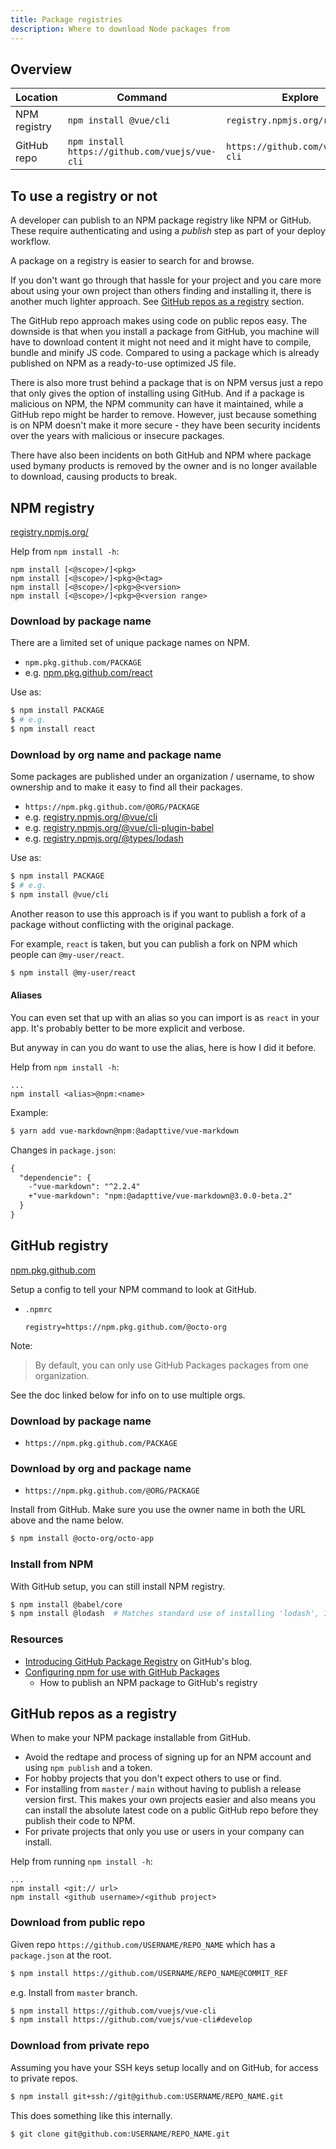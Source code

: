 ```yaml
---
title: Package registries
description: Where to download Node packages from
---
```



## Overview


Location | Command | Explore | Download URL
--- | --- | --- | ---
NPM registry |  `npm install @vue/cli` |  `registry.npmjs.org/react` | `npm.pkg.github.com/@vue/cli`
GitHub repo | `npm install https://github.com/vuejs/vue-cli` | `https://github.com/vuejs/vue-cli` | n/a


## To use a registry or not

A developer can publish to an NPM package registry like NPM or GitHub. These require authenticating and using a _publish_ step as part of your deploy workflow.

A package on a registry is easier to search for and browse.

If you don't want go through that hassle for your project and you care more about using your own project than others finding and installing it, there is another much lighter approach. See [GitHub repos as a registry](#github-repos-as-a-registry) section. 

The GitHub repo approach makes using code on public repos easy. The downside is that when you install a package from GitHub, you machine will have to download content it might not need and it might have to compile, bundle and minify JS code. Compared to using a package which is already published on NPM as a ready-to-use optimized JS file.

There is also more trust behind a package that is on NPM versus just a repo that only gives the option of installing using GitHub. And if a package is malicious on NPM, the NPM community can have it maintained, while a GitHub repo might be harder to remove. However, just because something is on NPM doesn't make it more secure - they have been security incidents over the years with malicious or insecure packages.

There have also been incidents on both GitHub and NPM where package used bymany products is removed by the owner and is no longer available to download, causing products to break.


## NPM registry

[registry.npmjs.org/](https://registry.npmjs.org/)

Help from `npm install -h`:

```
npm install [<@scope>/]<pkg>
npm install [<@scope>/]<pkg>@<tag>
npm install [<@scope>/]<pkg>@<version>
npm install [<@scope>/]<pkg>@<version range>
```

### Download by package name

There are a limited set of unique package names on NPM.

- `npm.pkg.github.com/PACKAGE`
- e.g. [npm.pkg.github.com/react](https://npm.pkg.github.com/react)

Use as:

```sh
$ npm install PACKAGE
$ # e.g.
$ npm install react
```

### Download by org name and package name

Some packages are published under an organization / username, to show ownership and to make it easy to find all their packages.

- `https://npm.pkg.github.com/@ORG/PACKAGE`
- e.g. [registry.npmjs.org/@vue/cli](https://registry.npmjs.org/@vue/cli)
- e.g. [registry.npmjs.org/@vue/cli-plugin-babel](https://registry.npmjs.org/@vue/cli-plugin-babel)
- e.g. [registry.npmjs.org/@types/lodash](https://registry.npmjs.org/@types/lodash)

Use as:

```sh
$ npm install PACKAGE
$ # e.g.
$ npm install @vue/cli
```

Another reason to use this approach is if you want to publish a fork of a package without conflicting with the original package.

For example, `react` is taken, but you can publish a fork on NPM which people can `@my-user/react`.

```sh
$ npm install @my-user/react
```

#### Aliases

You can even set that up with an alias so you can import is as `react` in your app. It's probably better to be more explicit and verbose.

But anyway in can you do want to use the alias, here is how I did it before.

Help from `npm install -h`:

```
...
npm install <alias>@npm:<name>
```

Example:

```sh
$ yarn add vue-markdown@npm:@adapttive/vue-markdown
```

Changes in `package.json`:

```diff
{
  "dependencie": {
    -"vue-markdown": "^2.2.4"
    +"vue-markdown": "npm:@adapttive/vue-markdown@3.0.0-beta.2"
  }
}
```


## GitHub registry

[npm.pkg.github.com](https://npm.pkg.github.com)

Setup a config to tell your NPM command to look at GitHub.

- `.npmrc`
    ```
    registry=https://npm.pkg.github.com/@octo-org
    ```

Note:

> By default, you can only use GitHub Packages packages from one organization.

See the doc linked below for info on to use multiple orgs.

### Download by package name

- `https://npm.pkg.github.com/PACKAGE`

### Download by org and package name

- `https://npm.pkg.github.com/@ORG/PACKAGE`

Install from GitHub. Make sure you use the owner name in both the URL above and the name below.

```sh
$ npm install @octo-org/octo-app
```

### Install from NPM

With GitHub setup, you can still install NPM registry.

```sh
$ npm install @babel/core
$ npm install @lodash  # Matches standard use of installing 'lodash', I think.
```

### Resources

- [Introducing GitHub Package Registry](https://github.blog/2019-05-10-introducing-github-package-registry/) on GitHub's blog.
- [Configuring npm for use with GitHub Packages](https://docs.github.com/en/packages/guides/configuring-npm-for-use-with-github-packages)
    - How to publish an NPM package to GitHub's registry
 
 
## GitHub repos as a registry

When to make your NPM package installable from GitHub.

- Avoid the redtape and process of signing up for an NPM account and using `npm publish` and a token.
- For hobby projects that you don't expect others to use or find.
- For installing from `master` / `main` without having to publish a release version first. This makes your own projects easier and also means you can install the absolute latest code on a public GitHub repo before they publish their code to NPM.
- For private projects that only you use or users in your company can install.

Help from running `npm install -h`:

```
...
npm install <git:// url>
npm install <github username>/<github project>
```

### Download from public repo

Given repo `https://github.com/USERNAME/REPO_NAME` which has a `package.json` at the root.

```sh
$ npm install https://github.com/USERNAME/REPO_NAME@COMMIT_REF
```

e.g. Install from `master` branch.

```sh
$ npm install https://github.com/vuejs/vue-cli
$ npm install https://github.com/vuejs/vue-cli#develop
```

### Download from private repo

Assuming you have your SSH keys setup locally and on GitHub, for access to private repos.

```sh
$ npm install git+ssh://git@github.com:USERNAME/REPO_NAME.git
```

This does something like this internally.

```sh
$ git clone git@github.com:USERNAME/REPO_NAME.git
```
